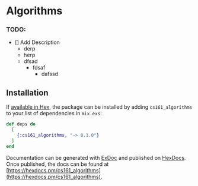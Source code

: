# Algorithms

### TODO:
* [] Add Description
  * derp
  * herp
  * dfsad
    * fdsaf
      * dafssd

## Installation

If [available in Hex](https://hex.pm/docs/publish), the package can be installed
by adding `cs161_algorithms` to your list of dependencies in `mix.exs`:

```elixir
def deps do
  [
    {:cs161_algorithms, "~> 0.1.0"}
  ]
end
```

Documentation can be generated with [ExDoc](https://github.com/elixir-lang/ex_doc)
and published on [HexDocs](https://hexdocs.pm). Once published, the docs can
be found at [https://hexdocs.pm/cs161_algorithms](https://hexdocs.pm/cs161_algorithms).

